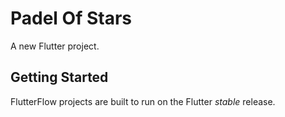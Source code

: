 # Padel Of Stars

A new Flutter project.

## Getting Started

FlutterFlow projects are built to run on the Flutter _stable_ release.
